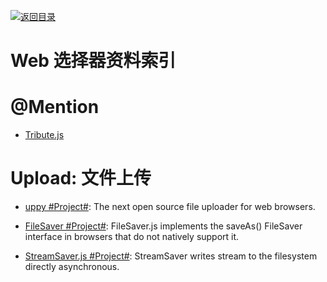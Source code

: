 [![返回目录](https://parg.co/UGo)](https://github.com/wxyyxc1992/Awesome-Reference)

# Web 选择器资料索引

# @Mention

* [Tribute.js](http://zurb.com/article/1435/tribute-js-a-new-lightweight-and-easy-to-)

# Upload: 文件上传

* [uppy #Project#](https://parg.co/UMk): The next open source file uploader for web browsers.

* [FileSaver #Project#](https://github.com/eligrey/FileSaver.js): FileSaver.js implements the saveAs() FileSaver interface in browsers that do not natively support it.

* [StreamSaver.js #Project#](https://github.com/jimmywarting/StreamSaver.js): StreamSaver writes stream to the filesystem directly asynchronous.
